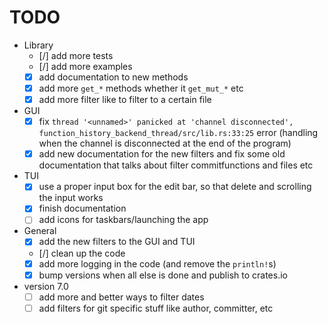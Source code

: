# TODO

- Library
  - [/] add more tests
  - [/] add more examples
  - [x] add documentation to new methods
  - [x] add more `get_*` methods whether it `get_mut_*` etc
  - [x] add more filter like to filter to a certain file

- GUI
  - [x] fix `thread '<unnamed>' panicked at 'channel disconnected', function_history_backend_thread/src/lib.rs:33:25` error (handling when the channel is disconnected at the end of the program)
  - [x] add new documentation for the new filters and fix some old documentation that talks about filter commitfunctions and files etc
- TUI
  - [x] use a proper input box for the edit bar, so that delete and scrolling the input works
  - [x] finish documentation
  - [ ] add icons for taskbars/launching the app

- General
  - [x] add the new filters to the GUI and TUI
  - [/] clean up the code
  - [x] add more logging in the code (and remove the `println!`s)
  - [x] bump versions when all else is done and publish to crates.io

- version 7.0
  - [ ] add more and better ways to filter dates
  - [ ] add filters for git specific stuff like author, committer, etc
